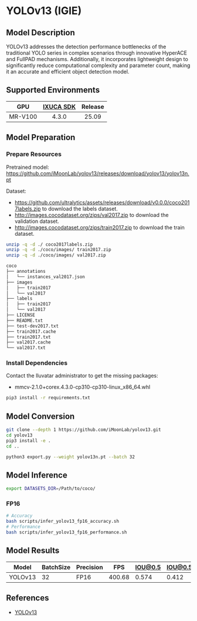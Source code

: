 # YOLOv13 (IGIE)

## Model Description

YOLOv13 addresses the detection performance bottlenecks of the traditional YOLO series in complex scenarios through innovative HyperACE and FullPAD mechanisms. Additionally, it incorporates lightweight design to significantly reduce computational complexity and parameter count, making it an accurate and efficient object detection model.

## Supported Environments

| GPU    | [IXUCA SDK](https://gitee.com/deep-spark/deepspark#%E5%A4%A9%E6%95%B0%E6%99%BA%E7%AE%97%E8%BD%AF%E4%BB%B6%E6%A0%88-ixuca) | Release |
| :----: | :----: | :----: |
| MR-V100 | 4.3.0     |  25.09  |

## Model Preparation

### Prepare Resources

Pretrained model: <https://github.com/iMoonLab/yolov13/releases/download/yolov13/yolov13n.pt>

Dataset:
  - <https://github.com/ultralytics/assets/releases/download/v0.0.0/coco2017labels.zip> to download the labels dataset.
  - <http://images.cocodataset.org/zips/val2017.zip> to download the validation dataset.
  - <http://images.cocodataset.org/zips/train2017.zip> to download the train dataset.

```bash
unzip -q -d ./ coco2017labels.zip
unzip -q -d ./coco/images/ train2017.zip
unzip -q -d ./coco/images/ val2017.zip

coco
├── annotations
│   └── instances_val2017.json
├── images
│   ├── train2017
│   └── val2017
├── labels
│   ├── train2017
│   └── val2017
├── LICENSE
├── README.txt
├── test-dev2017.txt
├── train2017.cache
├── train2017.txt
├── val2017.cache
└── val2017.txt
```

### Install Dependencies

Contact the Iluvatar administrator to get the missing packages:
- mmcv-2.1.0+corex.4.3.0-cp310-cp310-linux_x86_64.whl

```bash
pip3 install -r requirements.txt
```

## Model Conversion

```bash
git clone --depth 1 https://github.com/iMoonLab/yolov13.git
cd yolov13
pip3 install -e .
cd ..

python3 export.py --weight yolov13n.pt --batch 32
```

## Model Inference

```bash
export DATASETS_DIR=/Path/to/coco/
```

### FP16

```bash
# Accuracy
bash scripts/infer_yolov13_fp16_accuracy.sh
# Performance
bash scripts/infer_yolov13_fp16_performance.sh
```

## Model Results

| Model   | BatchSize | Precision | FPS     | IOU@0.5 | IOU@0.5:0.95 |
| ------- | --------- | --------- | ------- | ------- | ------------ |
| YOLOv13 | 32        | FP16      | 400.68  | 0.574   | 0.412        |

## References

- [YOLOv13](https://github.com/iMoonLab/yolov13)
